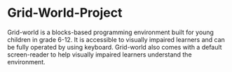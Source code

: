 # Grid-World-Project
Grid-world is a blocks-based programming environment built for young children in grade 6-12. 
It is accessible to visually impaired learners and can be fully operated by using keyboard. 
Grid-world also comes with a default screen-reader to help visually impaired learners understand the environment.
